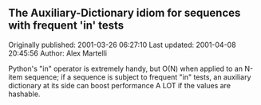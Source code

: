 ## The Auxiliary-Dictionary idiom for sequences with frequent 'in' tests

Originally published: 2001-03-26 06:27:10
Last updated: 2001-04-08 20:45:56
Author: Alex Martelli

Python's "in" operator is extremely handy, but O(N) when applied to an N-item sequence; if a sequence is subject to frequent "in" tests, an auxiliary dictionary at its side can boost performance A LOT if the values are hashable.